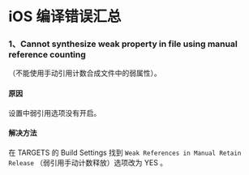 # iOS 编译错误汇总 #

### 1、Cannot synthesize weak property in file using manual reference counting ###

（不能使用手动引用计数合成文件中的弱属性）。

#### 原因 ####

设置中弱引用选项没有开启。

#### 解决方法 ####

在 TARGETS 的 Build Settings 找到 `Weak References in Manual Retain Release` （弱引用手动计数释放）选项改为 YES 。


